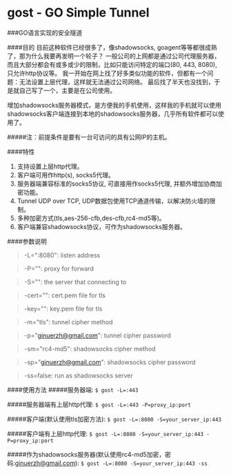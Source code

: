 gost - GO Simple Tunnel
====

###GO语言实现的安全隧道

####目的
目前这种软件已经很多了，像shadowsocks, goagent等等都很成熟了，那为什么我要再发明一个轮子？
一般公司的上网都是通过公司代理服务器，而且大部分都会有或多或少的限制，比如只能访问特定的端口(80, 443, 8080),
只允许http协议等。
我一开始在网上找了好多类似功能的软件，但都有一个问题：无法设置上层代理，这样就无法通过公司网络。
最后找了半天也没找到，于是就自己写了一个，主要是在公司使用。

增加shadowsocks服务器模式，是方便我的手机使用，这样我的手机就可以使用shadowsocks客户端连接到本地的shadowsocks服务器，几乎所有软件都可以使用了。

#####注：前提条件是要有一台可访问的具有公网IP的主机。


####特性
1. 支持设置上层http代理。
2. 客户端可用作http(s), socks5代理。
3. 服务器端兼容标准的socks5协议, 可直接用作socks5代理, 并额外增加协商加密功能。
4. Tunnel UDP over TCP, UDP数据包使用TCP通道传输，以解决防火墙的限制。
5. 多种加密方式(tls,aes-256-cfb,des-cfb,rc4-md5等)。
6. 客户端兼容shadowsocks协议，可作为shadowsocks服务器。

####参数说明
>  -L=":8080": listen address

>  -P="": proxy for forward

>  -S="": the server that connecting to

>  -cert="": cert.pem file for tls

>  -key="": key.pem file for tls

>  -m="tls": tunnel cipher method

>  -p="ginuerzh@gmail.com": tunnel cipher password

>  -sm="rc4-md5": shadowsocks cipher method

>  -sp="ginuerzh@gmail.com": shadowsocks cipher password

>  -ss=false: run as shadowsocks server


####使用方法
#####服务器端:
`$ gost -L=:443`

#####服务器端有上层http代理:
`$ gost -L=:443 -P=proxy_ip:port`

#####客户端(默认使用tls加密方法):
`$ gost -L=:8080 -S=your_server_ip:443`

#####客户端有上层http代理:
`$ gost -L=:8080 -S=your_server_ip:443 -P=proxy_ip:port`

#####作为shadowsocks服务器(默认使用rc4-md5加密，密码:ginuerzh@gmail.com):
`$ gost -L=:8080 -S=your_server_ip:443 -ss`
